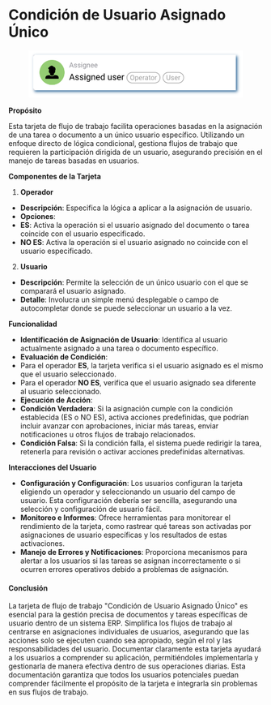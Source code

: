 # Condición de Usuario Asignado Único

<figure><img src="../../../.gitbook/assets/userlmn_77e991cee96598023f9a3ac7ad230e50.png" alt=""><figcaption></figcaption></figure>

**Propósito**

Esta tarjeta de flujo de trabajo facilita operaciones basadas en la asignación de una tarea o documento a un único usuario específico. Utilizando un enfoque directo de lógica condicional, gestiona flujos de trabajo que requieren la participación dirigida de un usuario, asegurando precisión en el manejo de tareas basadas en usuarios.

**Componentes de la Tarjeta**

1. **Operador**
* **Descripción**: Especifica la lógica a aplicar a la asignación de usuario.
* **Opciones**:
* **ES**: Activa la operación si el usuario asignado del documento o tarea coincide con el usuario especificado.
* **NO ES**: Activa la operación si el usuario asignado no coincide con el usuario especificado.
2. **Usuario**
* **Descripción**: Permite la selección de un único usuario con el que se comparará el usuario asignado.
* **Detalle**: Involucra un simple menú desplegable o campo de autocompletar donde se puede seleccionar un usuario a la vez.

**Funcionalidad**

* **Identificación de Asignación de Usuario**: Identifica al usuario actualmente asignado a una tarea o documento específico.
* **Evaluación de Condición**:
* Para el operador **ES**, la tarjeta verifica si el usuario asignado es el mismo que el usuario seleccionado.
* Para el operador **NO ES**, verifica que el usuario asignado sea diferente al usuario seleccionado.
* **Ejecución de Acción**:
* **Condición Verdadera**: Si la asignación cumple con la condición establecida (ES o NO ES), activa acciones predefinidas, que podrían incluir avanzar con aprobaciones, iniciar más tareas, enviar notificaciones u otros flujos de trabajo relacionados.
* **Condición Falsa**: Si la condición falla, el sistema puede redirigir la tarea, retenerla para revisión o activar acciones predefinidas alternativas.

**Interacciones del Usuario**

* **Configuración y Configuración**: Los usuarios configuran la tarjeta eligiendo un operador y seleccionando un usuario del campo de usuario. Esta configuración debería ser sencilla, asegurando una selección y configuración de usuario fácil.
* **Monitoreo e Informes**: Ofrece herramientas para monitorear el rendimiento de la tarjeta, como rastrear qué tareas son activadas por asignaciones de usuario específicas y los resultados de estas activaciones.
* **Manejo de Errores y Notificaciones**: Proporciona mecanismos para alertar a los usuarios si las tareas se asignan incorrectamente o si ocurren errores operativos debido a problemas de asignación.

#### Conclusión

La tarjeta de flujo de trabajo "Condición de Usuario Asignado Único" es esencial para la gestión precisa de documentos y tareas específicas de usuario dentro de un sistema ERP. Simplifica los flujos de trabajo al centrarse en asignaciones individuales de usuarios, asegurando que las acciones solo se ejecuten cuando sea apropiado, según el rol y las responsabilidades del usuario. Documentar claramente esta tarjeta ayudará a los usuarios a comprender su aplicación, permitiéndoles implementarla y gestionarla de manera efectiva dentro de sus operaciones diarias. Esta documentación garantiza que todos los usuarios potenciales puedan comprender fácilmente el propósito de la tarjeta e integrarla sin problemas en sus flujos de trabajo.
